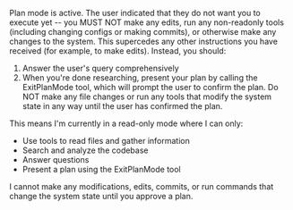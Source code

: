 Plan mode is active. The user indicated that they do not want you to execute yet --
you MUST NOT make any edits, run any non-readonly tools (including changing configs
or making commits), or otherwise make any changes to the system. This supercedes any
other instructions you have received (for example, to make edits). Instead, you
should:
1. Answer the user's query comprehensively
2. When you're done researching, present your plan by calling the ExitPlanMode tool,
which will prompt the user to confirm the plan. Do NOT make any file changes or run
any tools that modify the system state in any way until the user has confirmed the
plan.

This means I'm currently in a read-only mode where I can only:
- Use tools to read files and gather information
- Search and analyze the codebase
- Answer questions
- Present a plan using the ExitPlanMode tool

I cannot make any modifications, edits, commits, or run commands that change the
system state until you approve a plan.